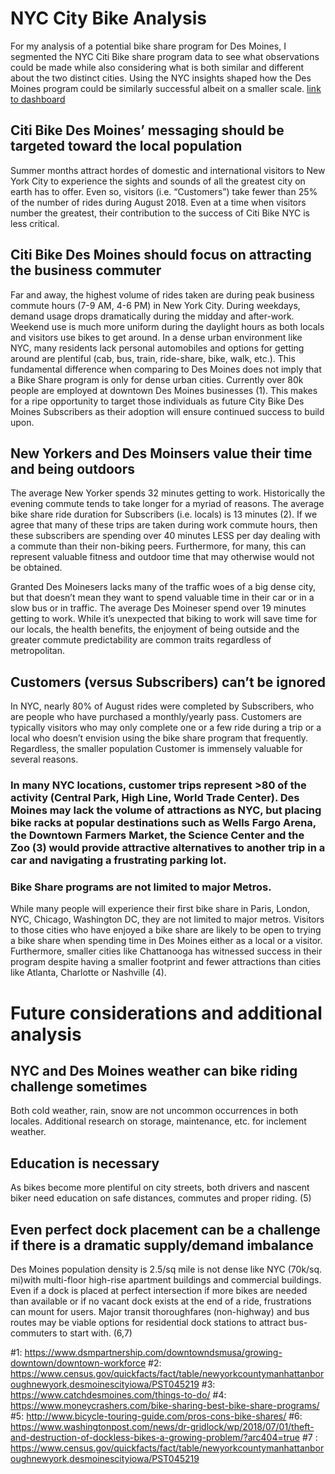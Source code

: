 # NYC City Bike Analysis
For my analysis of a potential bike share program for Des Moines, I segmented the NYC Citi Bike share program data to see what observations could be made while also considering what is both similar and different about the two distinct cities. Using the NYC insights shaped how the Des Moines program could be similarly successful albeit on a smaller scale.
[link to dashboard](https://public.tableau.com/profile/prentiss5632#!/vizhome/Citi_Bike_DM_proxy_ppd/Deliverable)

## Citi Bike Des Moines’ messaging should be targeted toward the local population
Summer months attract hordes of domestic and international visitors to New York City to experience the sights and sounds of all the greatest city on earth has to offer. Even so, visitors (i.e. “Customers”) take fewer than 25% of the number of rides during August 2018. Even at a time when visitors number the greatest, their contribution to the success of Citi Bike NYC is less critical.

## Citi Bike Des Moines should focus on attracting the business commuter
Far and away, the highest volume of rides taken are during peak business commute hours (7-9 AM, 4-6 PM) in New York City. During weekdays, demand usage drops dramatically during the midday and after-work. Weekend use is much more uniform during the daylight hours as both locals and visitors use bikes to get around. In a dense urban environment like NYC, many residents lack personal automobiles and options for getting around are plentiful (cab, bus, train, ride-share, bike, walk, etc.).
This fundamental difference when comparing to Des Moines does not imply that a Bike Share program is only for dense urban cities. Currently over 80k people are employed at downtown Des Moines businesses (1). This makes for a ripe opportunity to target those individuals as future City Bike Des Moines Subscribers as their adoption will ensure continued success to build upon.

## New Yorkers and Des Moinsers value their time and being outdoors
The average New Yorker spends 32 minutes getting to work. Historically the evening commute tends to take longer for a myriad of reasons. The average bike share ride duration for Subscribers (i.e. locals) is 13 minutes (2). If we agree that many of these trips are taken during work commute hours, then these subscribers are spending over 40 minutes LESS per day dealing with a commute than their non-biking peers. Furthermore, for many, this can represent valuable fitness and outdoor time that may otherwise would not be obtained.

Granted Des Moinesers lacks many of the traffic woes of a big dense city, but that doesn’t mean they want to spend valuable time in their car or in a slow bus or in traffic. The average Des Moineser spend over 19 minutes getting to work. While it’s unexpected that biking to work will save time for our locals, the health benefits, the enjoyment of being outside and the greater commute predictability are common traits regardless of metropolitan.

## Customers (versus Subscribers) can’t be ignored
In NYC, nearly 80% of August rides were completed by Subscribers, who are people who have purchased a monthly/yearly pass. Customers are typically visitors who may only complete one or a few ride during a trip or a local who doesn’t envision using the bike share program that frequently. Regardless, the smaller population Customer is immensely valuable for several reasons. 
### In many NYC locations, customer trips represent >80 of the activity (Central Park, High Line, World Trade Center). Des Moines may lack the volume of attractions as NYC, but placing bike racks at popular destinations such as Wells Fargo Arena, the Downtown Farmers Market, the Science Center and the Zoo (3) would provide attractive alternatives to another trip in a car and navigating a frustrating parking lot. 
### Bike Share programs are not limited to major Metros.
While many people will experience their first bike share in Paris, London, NYC, Chicago, Washington DC, they are not limited to major metros. Visitors to those cities who have enjoyed a bike share are likely to be open to trying a bike share when spending time in Des Moines either as a local or a visitor. Furthermore, smaller cities like Chattanooga has witnessed success in their program despite having a smaller footprint and fewer attractions than cities like Atlanta, Charlotte or Nashville (4). 

# Future considerations and additional analysis
## NYC and Des Moines weather can bike riding challenge sometimes
Both cold weather, rain, snow are not uncommon occurrences in both locales. Additional research on storage, maintenance, etc. for inclement weather.
## Education is necessary
As bikes become more plentiful on city streets, both drivers and nascent biker need education on safe distances, commutes and proper riding. (5)
## Even perfect dock placement can be a challenge if there is a dramatic supply/demand imbalance
Des Moines population density is 2.5/sq mile is not dense like NYC (70k/sq. mi)with multi-floor high-rise apartment buildings and commercial buildings. Even if a dock is placed at perfect intersection if more bikes are needed than available or if no vacant dock exists at the end of a ride, frustrations can mount for users. Major transit thoroughfares (non-highway) and bus routes may be viable options for residential dock stations to attract bus-commuters to start with. (6,7)

#1: https://www.dsmpartnership.com/downtowndsmusa/growing-downtown/downtown-workforce
#2: https://www.census.gov/quickfacts/fact/table/newyorkcountymanhattanboroughnewyork,desmoinescityiowa/PST045219
#3: https://www.catchdesmoines.com/things-to-do/
#4: https://www.moneycrashers.com/bike-sharing-best-bike-share-programs/
#5: http://www.bicycle-touring-guide.com/pros-cons-bike-shares/
#6: https://www.washingtonpost.com/news/dr-gridlock/wp/2018/07/01/theft-and-destruction-of-dockless-bikes-a-growing-problem/?arc404=true
#7 : https://www.census.gov/quickfacts/fact/table/newyorkcountymanhattanboroughnewyork,desmoinescityiowa/PST045219
